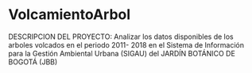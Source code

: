 # VolcamientoArbol
DESCRIPCION DEL PROYECTO: Analizar los datos disponibles de los arboles volcados en el periodo 2011- 2018 en el Sistema de Información para la Gestión Ambiental Urbana (SIGAU) del JARDÍN BOTÁNICO DE BOGOTÁ (JBB) 
